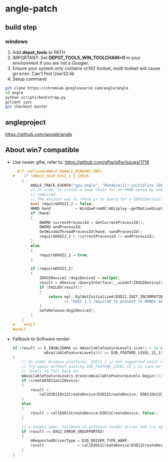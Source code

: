 # angle-patch

## build step
### windows
1. Add **depot_tools** to PATH
2. IMPORTANT: Set **DEPOT_TOOLS_WIN_TOOLCHAIN=0** in your environment if you are not a Googler.
3. Ensure your system only contains vc142 toolset, multi toolset will cause gn error: Can't find User32.lib
4. Setup command
```sh
git clone https://chromium.googlesource.com/angle/angle
cd angle
python scripts/bootstrap.py
gclient sync
git checkout master
```

## angleproject
https://github.com/google/angle

## About win7 compatible

- Use newer glfw, refer to: https://github.com/glfw/glfw/issues/1718
  ```cpp
    #if !defined(ANGLE_ENABLE_WINDOWS_UWP)
  #    if !ANGLE_SKIP_DXGI_1_2_CHECK
      {
          ANGLE_TRACE_EVENT0("gpu.angle", "Renderer11::initialize (DXGICheck)");
          // In order to create a swap chain for an HWND owned by another process, DXGI 1.2 is
          // required.
          // The easiest way to check is to query for a IDXGIDevice2.
          bool requireDXGI1_2 = false;
          HWND hwnd           = WindowFromDC(mDisplay->getNativeDisplayId());
          if (hwnd)
          {
              DWORD currentProcessId = GetCurrentProcessId();
              DWORD wndProcessId;
              GetWindowThreadProcessId(hwnd, &wndProcessId);
              requireDXGI1_2 = (currentProcessId != wndProcessId);
          }
          else
          {
              requireDXGI1_2 = true;
          }

          if (requireDXGI1_2)
          {
              IDXGIDevice2 *dxgiDevice2 = nullptr;
              result = mDevice->QueryInterface(__uuidof(IDXGIDevice2), (void **)&dxgiDevice2);
              if (FAILED(result))
              {
                  return egl::EglNotInitialized(D3D11_INIT_INCOMPATIBLE_DXGI)
                         << "DXGI 1.2 required to present to HWNDs owned by another process.";
              }
              SafeRelease(dxgiDevice2);
          }
      }
  #    endif
  #endif
  ```
- Fallback to Software render
  ```cpp
  if (result == E_INVALIDARG && mAvailableFeatureLevels.size() > 1u &&
                mAvailableFeatureLevels[0] == D3D_FEATURE_LEVEL_11_1)
  {
      // On older Windows platforms, D3D11.1 is not supported which returns E_INVALIDARG.
      // Try again without passing D3D_FEATURE_LEVEL_11_1 in case we have other feature
      // levels to fall back on.
      mAvailableFeatureLevels.erase(mAvailableFeatureLevels.begin());
      if (createD3D11on12Device)
      {
          result =
              callD3D11On12CreateDevice(D3D12CreateDevice, D3D11On12CreateDevice, false);
      }
      else
      {
          result = callD3D11CreateDevice(D3D11CreateDevice, false);
      }

      // x-studio spec, fallback to software render driver and try again
      if (result == DXGI_ERROR_UNSUPPORTED)
      { 
          mRequestedDriverType = D3D_DRIVER_TYPE_WARP;
          result               = callD3D11CreateDevice(D3D11CreateDevice, false);
      }
  }
  ```
